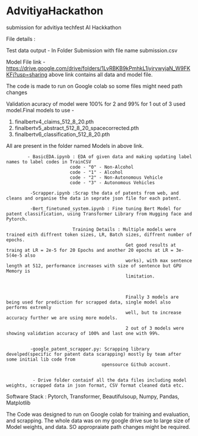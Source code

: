 # AdvitiyaHackathon
submission for advitiya techfest AI Hackkathon


File details :


Test data output - In Folder Submission with file name submission.csv

Model File link - https://drive.google.com/drive/folders/1LvRBKB9kPmhkL1iyjrywyjaN_W9FKKFj?usp=sharing
above link contains all data and model file.

The code is made to run on Google colab so some files might need path changes

Validation acuracy of model were 100% for 2 and 99% for 1 out of 3 used model.Final models to use - 
1. finalbertv4_claims_512_8_20.pth
2. finalbertv5_abstract_512_8_20_spacecorrected.pth
3. finalbertv6_classification_512_8_20.pth

All are present in the folder named Models in above link.


            
            - BasicEDA.ipynb : EDA of given data and making updating label names to label codes in TrainCSV
                            code - "0" - Non-Alcohol
                            code - "1" - Alcohol
                            code - "2" - Non-Autonomous Vehicle
                            code - "3" - Autonomous Vehicles
                            
             -Scrapper.ipynb :Scrap the data of patents from web, and cleans and organise the data in seprate json file for each patent.
             
             -Bert_finetuned_system.ipynb : Fine tuning Bert Model for patent classification, using Transformer Library from Hugging face and Pytorch.
                             
                             Training Details : Multiple models were trained eith diffrent token sizes, LR, Batch sizes, diffrent number of epochs.
                                                 Get good results at traing at LR = 2e-5 for 20 Epochs and another 20 epochs at LR = 3e-5(4e-5 also       
                                                 works), with max sentence length at 512, performance increases with size of sentence but GPU Memory is 
                                                 limitation.
                                                 
                                                 
                                                 
                                                 Finally 3 models are being used for prediction for scrapped data, single model also performs extremly 
                                                 well, but to increase accuracy further we are using more models.
                                                 
                                                 2 out of 3 models were showing validation accuracy of 100% and last one with 99%.
                                                 
                                                 
             -google_patent_scrapper.py: Scrapping library develped(specific for patent data scarapping) mostly by team after some initial lib code from 
                                        opensource Github account.                                
                                        
                                        
              - Drive folder containf all the data files including model weights, scrapped data in json format, CSV format cleaned data etc.
              
              
Software Stack :  Pytorch, Transformer, Beautifulsoup, Numpy, Pandas, Matplotlib

The Code was designed to run on Google colab for training and evaluation, and scrapping. The whole data was on my google drive sue to large size of Model weights, and data. SO appropraiate path changes might be required.

